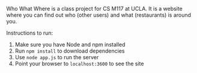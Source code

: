 Who What Where is a class project for CS M117 at UCLA. It is a website where you can find out who (other users) and what (restaurants) is around you.

Instructions to run:
1) Make sure you have Node and npm installed
2) Run `npm install` to download dependencies
3) Use `node app.js` to run the server
4) Point your browser to `localhost:3600` to see the site
